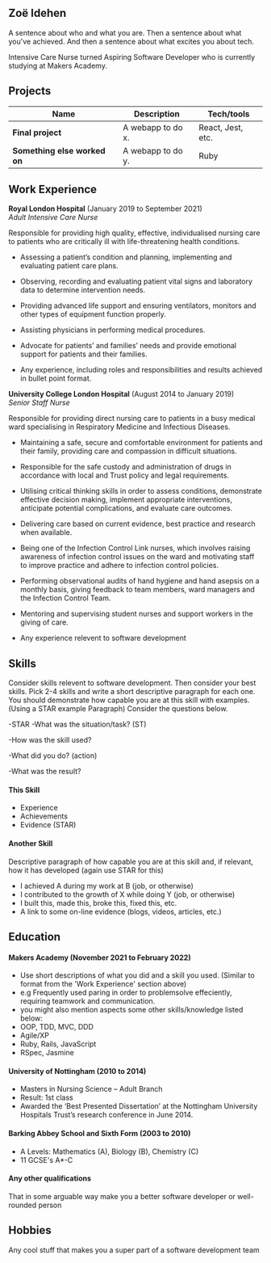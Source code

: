 ## Zoë Idehen

A sentence about who and what you are. Then a sentence about what you've achieved. And then a sentence about what excites you about tech.

Intensive Care Nurse turned Aspiring Software Developer who is currently studying at Makers Academy.

## Projects

| Name                         | Description       | Tech/tools        |
| ---------------------------- | ----------------- | ----------------- |
| **Final project**            | A webapp to do x. | React, Jest, etc. |
| **Something else worked on** | A webapp to do y. | Ruby              |

## Work Experience

**Royal London Hospital** (January 2019 to September 2021)  
_Adult Intensive Care Nurse_

Responsible for providing high quality, effective, individualised nursing care to patients who are critically ill with life-threatening health conditions.
- Assessing a patient’s condition and planning, implementing and evaluating patient care plans.
- Observing, recording and evaluating patient vital signs and laboratory data to determine intervention needs.
- Providing advanced life support and ensuring ventilators, monitors and other types of equipment function properly.
- Assisting physicians in performing medical procedures.
- Advocate for patients’ and families’ needs and provide emotional support for patients and their families.

- Any experience, including roles and responsibilities and results achieved in bullet point format.

**University College London Hospital** (August 2014 to January 2019)  
_Senior Staff Nurse_

Responsible for providing direct nursing care to patients in a busy medical ward specialising in Respiratory Medicine and Infectious Diseases. 
- Maintaining a safe, secure and comfortable environment for patients and their family, providing care and compassion in difficult situations.
- Responsible for the safe custody and administration of drugs in accordance with local and Trust policy and legal requirements.
- Utilising critical thinking skills in order to assess conditions, demonstrate effective decision making, implement appropriate interventions, anticipate potential complications, and evaluate care outcomes.
- Delivering care based on current evidence, best practice and research when available.
- Being one of the Infection Control Link nurses, which involves raising awareness of infection control issues on the ward and motivating staff to improve practice and adhere to infection control policies. 
- Performing observational audits of hand hygiene and hand asepsis on a monthly basis, giving feedback to team members, ward managers and the Infection Control Team.
- Mentoring and supervising student nurses and support workers in the giving of care.

- Any experience relevent to software development

## Skills

Consider skills relevent to software development. Then consider your best skills. Pick 2-4 skills and write a short descriptive paragraph for each one. You should demonstrate how capable you are at this skill with examples.
(Using a STAR example Paragraph) Consider the questions below.

-STAR
-What was the situation/task? (ST)

-How was the skill used?

-What did you do? (action)

-What was the result?


#### This Skill

- Experience
- Achievements
- Evidence (STAR)

#### Another Skill

Descriptive paragraph of how capable you are at this skill and, if relevant, how it has developed (again use STAR for this)

- I achieved A during my work at B (job, or otherwise)
- I contributed to the growth of X while doing Y (job, or otherwise)
- I built this, made this, broke this, fixed this, etc.
- A link to some on-line evidence (blogs, videos, articles, etc.)

## Education

#### Makers Academy (November 2021 to February 2022)
- Use short descriptions of what you did and a skill you used. (Similar to format from the 'Work Experience' section above)
- e.g Frequently used paring in order to problemsolve effeciently, requiring teamwork and communication.
- you might also mention aspects some other skills/knowledge listed below: 
- OOP, TDD, MVC, DDD
- Agile/XP
- Ruby, Rails, JavaScript
- RSpec, Jasmine

#### University of Nottingham (2010 to 2014)
- Masters in Nursing Science – Adult Branch
- Result: 1st class
- Awarded the ‘Best Presented Dissertation’ at the Nottingham University Hospitals Trust’s research conference in June 2014.

#### Barking Abbey School and Sixth Form (2003 to 2010)
- A Levels: Mathematics (A), Biology (B), Chemistry (C)
- 11 GCSE's A*-C 

#### Any other qualifications

That in some arguable way make you a better software developer or well-rounded person

## Hobbies

Any cool stuff that makes you a super part of a software development team
